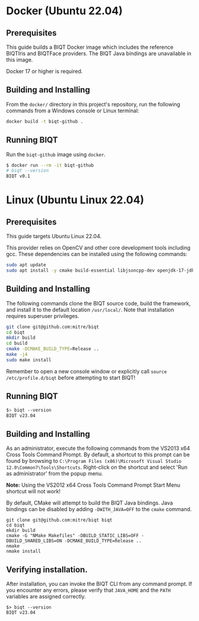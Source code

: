 # Docker (Ubuntu 22.04)

## Prerequisites

This guide builds a BIQT Docker image which includes the reference BIQTIris and BIQTFace providers. The BIQT Java
bindings are unavailable in this image.

Docker 17 or higher is required.

## Building and Installing

From the `docker/` directory in this project's repository, run the following commands from a Windows console or
Linux terminal:

```bash
docker build -t biqt-github .
```

## Running BIQT

Run the `biqt-github` image using `docker`.

```bash
$ docker run --rm -it biqt-github
# biqt --version
BIQT v0.1 
``` 
  
# Linux (Ubuntu Linux 22.04)

## Prerequisites

This guide targets Ubuntu Linux 22.04.

This provider relies on OpenCV and other core development tools including gcc. These dependencies can be installed using the following commands:

```bash
sudo apt update
sudo apt install -y cmake build-essential libjsoncpp-dev openjdk-17-jdk
```

## Building and Installing

The following commands clone the BIQT source code, build the framework,
and install it to the default location `/usr/local/`. Note that installation
requires superuser privileges.

```bash
git clone git@github.com:mitre/biqt
cd biqt
mkdir build
cd build
cmake -DCMAKE_BUILD_TYPE=Release ..
make -j4
sudo make install
```

Remember to open a new console window or explicitly call `source /etc/profile.d/biqt` before attempting
to start BIQT!

## Running BIQT

```bash
$> biqt --version
BIQT v23.04
```

## Building and Installing

As an administrator, execute the following commands from the VS2013 x64 Cross Tools Command Prompt. By default, a shortcut to 
this prompt can be found by browsing to `C:\Program Files (x86)\Microsoft Visual Studio 12.0\Common7\Tools\Shortcuts`. Right-click 
on the shortcut and select 'Run as administrator' from the popup menu.

**Note:** Using the VS2012 x64 Cross Tools Command Prompt Start Menu shortcut will not work!

By default, CMake will attempt to build the BIQT Java bindings. Java bindings can be disabled by adding
`-DWITH_JAVA=OFF` to the `cmake` command.

```
git clone git@github.com:mitre/biqt biqt
cd biqt
mkdir build
cmake -G "NMake Makefiles" -DBUILD_STATIC_LIBS=OFF -DBUILD_SHARED_LIBS=ON -DCMAKE_BUILD_TYPE=Release ..
nmake
nmake install
```


## Verifying installation.

After installation, you can invoke the BIQT CLI from any command prompt. If you encounter any errors,
please verify that `JAVA_HOME` and the `PATH` variables are assigned correctly.

```
$> biqt --version
BIQT v23.04
```